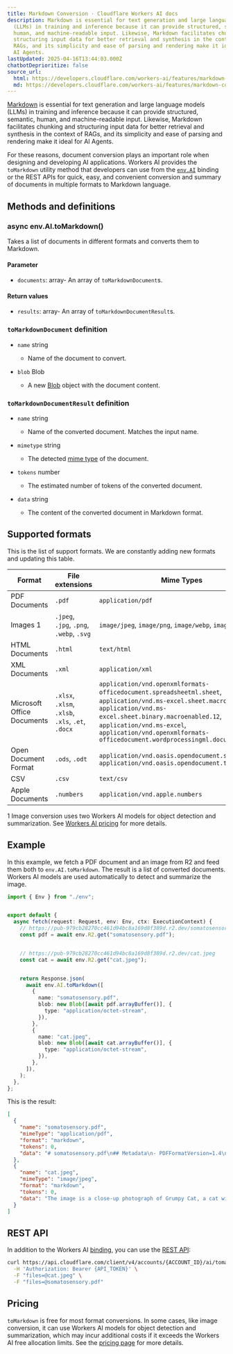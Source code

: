 ```yaml
---
title: Markdown Conversion · Cloudflare Workers AI docs
description: Markdown is essential for text generation and large language models
  (LLMs) in training and inference because it can provide structured, semantic,
  human, and machine-readable input. Likewise, Markdown facilitates chunking and
  structuring input data for better retrieval and synthesis in the context of
  RAGs, and its simplicity and ease of parsing and rendering make it ideal for
  AI Agents.
lastUpdated: 2025-04-16T13:44:03.000Z
chatbotDeprioritize: false
source_url:
  html: https://developers.cloudflare.com/workers-ai/features/markdown-conversion/
  md: https://developers.cloudflare.com/workers-ai/features/markdown-conversion/index.md
---
```


[Markdown](https://en.wikipedia.org/wiki/Markdown) is essential for text generation and large language models (LLMs) in training and inference because it can provide structured, semantic, human, and machine-readable input. Likewise, Markdown facilitates chunking and structuring input data for better retrieval and synthesis in the context of RAGs, and its simplicity and ease of parsing and rendering make it ideal for AI Agents.

For these reasons, document conversion plays an important role when designing and developing AI applications. Workers AI provides the `toMarkdown` utility method that developers can use from the [`env.AI`](https://developers.cloudflare.com/workers-ai/configuration/bindings/) binding or the REST APIs for quick, easy, and convenient conversion and summary of documents in multiple formats to Markdown language.

## Methods and definitions

### async env.AI.toMarkdown()

Takes a list of documents in different formats and converts them to Markdown.

#### Parameter

* `documents`: array- An array of `toMarkdownDocument`s.

#### Return values

* `results`: array- An array of `toMarkdownDocumentResult`s.

### `toMarkdownDocument` definition

* `name` string

  * Name of the document to convert.

* `blob` Blob

  * A new [Blob](https://developer.mozilla.org/en-US/docs/Web/API/Blob/Blob) object with the document content.

### `toMarkdownDocumentResult` definition

* `name` string

  * Name of the converted document. Matches the input name.

* `mimetype` string

  * The detected [mime type](https://developer.mozilla.org/en-US/docs/Web/HTTP/Guides/MIME_types/Common_types) of the document.

* `tokens` number

  * The estimated number of tokens of the converted document.

* `data` string

  * The content of the converted document in Markdown format.

## Supported formats

This is the list of support formats. We are constantly adding new formats and updating this table.

| Format | File extensions | Mime Types |
| - | - | - |
| PDF Documents | `.pdf` | `application/pdf` |
| Images 1 | `.jpeg`, `.jpg`, `.png`, `.webp`, `.svg` | `image/jpeg`, `image/png`, `image/webp`, `image/svg+xml` |
| HTML Documents | `.html` | `text/html` |
| XML Documents | `.xml` | `application/xml` |
| Microsoft Office Documents | `.xlsx`, `.xlsm`, `.xlsb`, `.xls`, `.et`, `.docx` | `application/vnd.openxmlformats-officedocument.spreadsheetml.sheet`, `application/vnd.ms-excel.sheet.macroenabled.12`, `application/vnd.ms-excel.sheet.binary.macroenabled.12`, `application/vnd.ms-excel`, `application/vnd.openxmlformats-officedocument.wordprocessingml.document` |
| Open Document Format | `.ods`, `.odt` | `application/vnd.oasis.opendocument.spreadsheet`, `application/vnd.oasis.opendocument.text` |
| CSV | `.csv` | `text/csv` |
| Apple Documents | `.numbers` | `application/vnd.apple.numbers` |

1 Image conversion uses two Workers AI models for object detection and summarization. See [Workers AI pricing](https://developers.cloudflare.com/workers-ai/features/markdown-conversion/#pricing) for more details.

## Example

In this example, we fetch a PDF document and an image from R2 and feed them both to `env.AI.toMarkdown`. The result is a list of converted documents. Workers AI models are used automatically to detect and summarize the image.

```typescript
import { Env } from "./env";


export default {
  async fetch(request: Request, env: Env, ctx: ExecutionContext) {
    // https://pub-979cb28270cc461d94bc8a169d8f389d.r2.dev/somatosensory.pdf
    const pdf = await env.R2.get("somatosensory.pdf");


    // https://pub-979cb28270cc461d94bc8a169d8f389d.r2.dev/cat.jpeg
    const cat = await env.R2.get("cat.jpeg");


    return Response.json(
      await env.AI.toMarkdown([
        {
          name: "somatosensory.pdf",
          blob: new Blob([await pdf.arrayBuffer()], {
            type: "application/octet-stream",
          }),
        },
        {
          name: "cat.jpeg",
          blob: new Blob([await cat.arrayBuffer()], {
            type: "application/octet-stream",
          }),
        },
      ]),
    );
  },
};
```

This is the result:

```json
[
  {
    "name": "somatosensory.pdf",
    "mimeType": "application/pdf",
    "format": "markdown",
    "tokens": 0,
    "data": "# somatosensory.pdf\n## Metadata\n- PDFFormatVersion=1.4\n- IsLinearized=false\n- IsAcroFormPresent=false\n- IsXFAPresent=false\n- IsCollectionPresent=false\n- IsSignaturesPresent=false\n- Producer=Prince 20150210 (www.princexml.com)\n- Title=Anatomy of the Somatosensory System\n\n## Contents\n### Page 1\nThis is a sample document to showcase..."
  },
  {
    "name": "cat.jpeg",
    "mimeType": "image/jpeg",
    "format": "markdown",
    "tokens": 0,
    "data": "The image is a close-up photograph of Grumpy Cat, a cat with a distinctive grumpy expression and piercing blue eyes. The cat has a brown face with a white stripe down its nose, and its ears are pointed upright. Its fur is light brown and darker around the face, with a pink nose and mouth. The cat's eyes are blue and slanted downward, giving it a perpetually grumpy appearance. The background is blurred, but it appears to be a dark brown color. Overall, the image is a humorous and iconic representation of the popular internet meme character, Grumpy Cat. The cat's facial expression and posture convey a sense of displeasure or annoyance, making it a relatable and entertaining image for many people."
  }
]
```

## REST API

In addition to the Workers AI [binding](https://developers.cloudflare.com/workers-ai/configuration/bindings/), you can use the [REST API](https://developers.cloudflare.com/workers-ai/get-started/rest-api/):

```bash
curl https://api.cloudflare.com/client/v4/accounts/{ACCOUNT_ID}/ai/tomarkdown \
  -H 'Authorization: Bearer {API_TOKEN}' \
  -F "files=@cat.jpeg" \
  -F "files=@somatosensory.pdf"
```

## Pricing

`toMarkdown` is free for most format conversions. In some cases, like image conversion, it can use Workers AI models for object detection and summarization, which may incur additional costs if it exceeds the Workers AI free allocation limits. See the [pricing page](https://developers.cloudflare.com/workers-ai/platform/pricing/) for more details.
